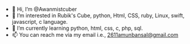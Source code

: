 - 👋 Hi, I’m @Awanmistcuber
- 👀 I’m interested in Rubik's Cube, python, Html, CSS, ruby, Linux, swift, javascript, c language.
- 🌱 I’m currently learning python, html, css, c, php, sql.
- 📫 You can reach me via my email i.e., 2611amunbansal@gmail.com

<!---
Awanmistcuber/Awanmistcuber is a ✨ special ✨ repository because its `README.md` (this file) appears on your GitHub profile.
You can click the Preview link to take a look at your changes.
--->
